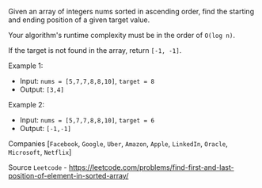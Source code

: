 Given an array of integers nums sorted in ascending order, find the starting and ending position of a given target value.

Your algorithm's runtime complexity must be in the order of `O(log n)`.

If the target is not found in the array, return `[-1, -1]`.

Example 1:

- Input: `nums = [5,7,7,8,8,10]`, `target = 8`
- Output: `[3,4]`

Example 2:

- Input: `nums = [5,7,7,8,8,10]`, `target = 6`
- Output: `[-1,-1]`

Companies [`Facebook`, `Google`, `Uber`, `Amazon`, `Apple`, `LinkedIn`, `Oracle`, `Microsoft`, `Netflix`]

Source `Leetcode` - https://leetcode.com/problems/find-first-and-last-position-of-element-in-sorted-array/
